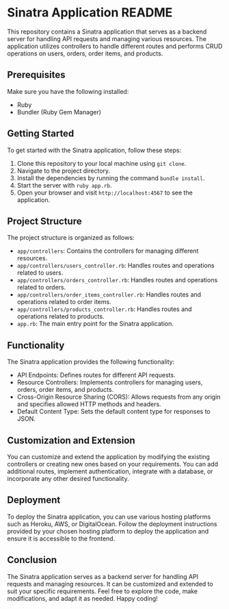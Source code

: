 # Sinatra Application README

This repository contains a Sinatra application that serves as a backend server for handling API requests and managing various resources. The application utilizes controllers to handle different routes and performs CRUD operations on users, orders, order items, and products.

## Prerequisites

Make sure you have the following installed:

- Ruby
- Bundler (Ruby Gem Manager)

## Getting Started

To get started with the Sinatra application, follow these steps:

1. Clone this repository to your local machine using `git clone`.
2. Navigate to the project directory.
3. Install the dependencies by running the command `bundle install`.
4. Start the server with `ruby app.rb`.
5. Open your browser and visit `http://localhost:4567` to see the application.

## Project Structure

The project structure is organized as follows:

- `app/controllers`: Contains the controllers for managing different resources.
- `app/controllers/users_controller.rb`: Handles routes and operations related to users.
- `app/controllers/orders_controller.rb`: Handles routes and operations related to orders.
- `app/controllers/order_items_controller.rb`: Handles routes and operations related to order items.
- `app/controllers/products_controller.rb`: Handles routes and operations related to products.
- `app.rb`: The main entry point for the Sinatra application.

## Functionality

The Sinatra application provides the following functionality:

- API Endpoints: Defines routes for different API requests.
- Resource Controllers: Implements controllers for managing users, orders, order items, and products.
- Cross-Origin Resource Sharing (CORS): Allows requests from any origin and specifies allowed HTTP methods and headers.
- Default Content Type: Sets the default content type for responses to JSON.

## Customization and Extension

You can customize and extend the application by modifying the existing controllers or creating new ones based on your requirements. You can add additional routes, implement authentication, integrate with a database, or incorporate any other desired functionality.

## Deployment

To deploy the Sinatra application, you can use various hosting platforms such as Heroku, AWS, or DigitalOcean. Follow the deployment instructions provided by your chosen hosting platform to deploy the application and ensure it is accessible to the frontend.

## Conclusion

The Sinatra application serves as a backend server for handling API requests and managing resources. It can be customized and extended to suit your specific requirements. Feel free to explore the code, make modifications, and adapt it as needed. Happy coding!

